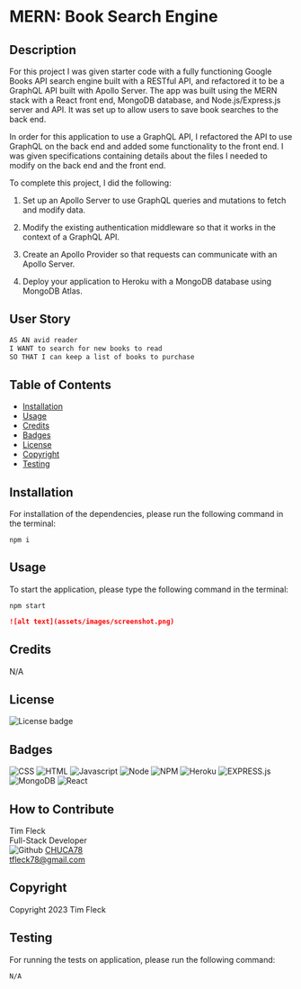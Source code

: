 # MERN: Book Search Engine

## Description

For this project I was given starter code with a fully functioning Google Books API search engine built with a RESTful API, and refactored it to be a GraphQL API built with Apollo Server. The app was built using the MERN stack with a React front end, MongoDB database, and Node.js/Express.js server and API. It was set up to allow users to save book searches to the back end.

In order for this application to use a GraphQL API, I refactored the API to use GraphQL on the back end and added some functionality to the front end. I was given specifications containing details about the files I needed to modify on the back end and the front end.

To complete this project, I did the following:

1. Set up an Apollo Server to use GraphQL queries and mutations to fetch and modify data.

2. Modify the existing authentication middleware so that it works in the context of a GraphQL API.

3. Create an Apollo Provider so that requests can communicate with an Apollo Server.

4. Deploy your application to Heroku with a MongoDB database using MongoDB Atlas.

## User Story

```md
AS AN avid reader
I WANT to search for new books to read
SO THAT I can keep a list of books to purchase
```

## Table of Contents

- [Installation](#installation)
- [Usage](#usage)
- [Credits](#credits)
- [Badges](#badges)
- [License](#license)
- [Copyright](#copyright)
- [Testing](#testing)

## Installation

For installation of the dependencies, please run the following command in the terminal:

```
npm i
```

## Usage

To start the application, please type the following command in the terminal:

```
npm start
```

```md
![alt text](assets/images/screenshot.png)
```

## Credits

N/A

## License

![License badge](https://img.shields.io/badge/license-MIT-blue.svg)

## Badges

![CSS](https://img.shields.io/badge/CSS3-1572B6?style=for-the-badge&logo=css3&logoColor=white)
![HTML](https://img.shields.io/badge/HTML-informational?style=for-the-badge&logo=html5)
![Javascript](https://img.shields.io/badge/JavaScript-323330?style=for-the-badge&logo=javascript&logoColor=F7DF1E)
![Node](https://img.shields.io/badge/Node.js-43853D?style=for-the-badge&logo=node.js&logoColor=white)
![NPM](https://img.shields.io/badge/npm-yellow?style=for-the-badge&logo=NPM)
![Heroku](https://img.shields.io/badge/Heroku-purple?style=for-the-badge&logo=heroku)
![EXPRESS.js](https://img.shields.io/badge/express-JS-yellow?style=for-the-badge&logo=experts-exchange)
![MongoDB](https://img.shields.io/badge/MongoDB-4EA94B?style=for-the-badge&logo=mongodb&logoColor=white)
![React](https://img.shields.io/badge/React-20232A?style=for-the-badge&logo=react&logoColor=61DAFB)

## How to Contribute

Tim Fleck<br />
Full-Stack Developer<br />
![Github](https://img.shields.io/badge/GitHub-100000?style=for-the-badge&logo=github&logoColor=white)
[CHUCA78](https://github.com/Chuca78)<br />
tfleck78@gmail.com

## Copyright

Copyright 2023 Tim Fleck

## Testing

For running the tests on application, please run the following command:

```
N/A
```

